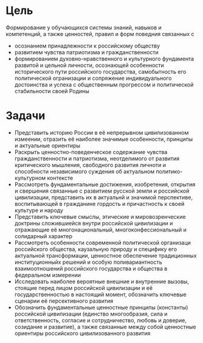 # Цель
Формирование у обучающихся системы знаний, навыков и компетенций, а также ценностей, правил и форм поведния связанных с
* осознанием принадлежности к российскому обществу
* развитием чувства патриотизма и гражданственности
* формированием духовно-нравственного и культурного фундамента развитой и цельной личности, осознающей особенности исторического пути российского государства, самобытность его политической огранизации и сопряжение индивидуального достоинства и успеха с общественным прогрессом и политической стабильности своей Родины

# Задачи
* Представить историю России в её непрерывном цивилизованном измеении, отразить её наиболее значимые особенности, принципы и актуальные ориентиры
* Раскрыть ценностно-поведенческое содержание чувства гражданственности и патриотизма, неотделимого от развития критического мышления, свободного развития личноти и способности независимого суждения об актуальном политико-культурном контексте
* Рассмотреть фундаментальные достижения, изобретения, открытия и свершения связанные с развитием русской земли и российской цивилизации, представить их в актуальнй и значимой перспективе, воспитывающей в гражданине гордость и причастность к своей культуре и народу
* Представить ключевые смыслы, этические и мировозренческие доктрины сложившиейся внутри российской цивилизации и отражающие её многонациональный, многоконфессиональный и солидарный характер
* Рассмотреть особенности современной политической организаци российского общества, каузальную природу и специфику его актуальной трансформации, ценностное обеспечение традиционных институционныйх решений и особую поливариантность взаимоотношений российского государства и общества в федеральном измерении
* Исследовать наиболее вероятные внешние и внутренние вызовы, стоящие перед лицом российской цивилизации и её государственностью в настоящий момент, обозначить ключевые сценарии её персективного развития
* Обозначить фундаментальные ценностные принципы (константы) российской цивилизации (единство многообразия, сила и ответственность, согласие и сотрудничество, любовь и доверие, созидание и развитие), а также связанные между собой ценностные ориентиры российского цивилизованного развития
